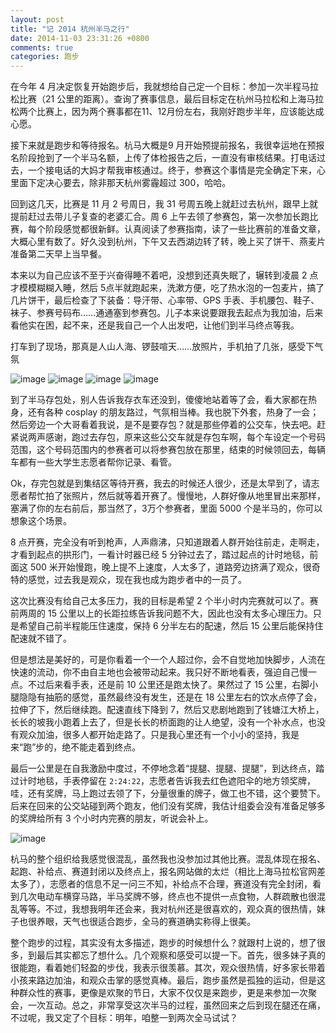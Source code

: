 ```yaml
---
layout: post
title: "记 2014 杭州半马之行"
date: 2014-11-03 23:31:26 +0800
comments: true
categories: 跑步
---
```


在今年 4 月决定恢复开始跑步后，我就想给自己定一个目标：参加一次半程马拉松比赛（21 公里的距离）。查询了赛事信息，最后目标定在杭州马拉松和上海马拉松两个比赛上，因为两个赛事都在11、12月份左右，我刚好跑步半年，应该能达成心愿。

接下来就是跑步和等待报名。杭马大概是9 月开始预提前报名，我很幸运地在预报名阶段抢到了一个半马名额，上传了体检报告之后，一直没有审核结果。打电话过去，一个接电话的大妈才帮我审核通过。终于，参赛这个事情是完全确定下来，心里面下定决心要去，除非那天杭州雾霾超过 300，哈哈。

回到这几天，比赛是 11 月 2 号周日，我 31 号周五晚上就赶过去杭州，跟早上就提前赶过去带儿子复查的老婆汇合。周 6 上午去领了参赛包，第一次参加长跑比赛，每个阶段感觉都很新鲜。认真阅读了参赛指南，读了一些比赛前的准备文章，大概心里有数了。好久没到杭州，下午又去西湖边转了转，晚上买了饼干、燕麦片准备第二天早上当早餐。

本来以为自己应该不至于兴奋得睡不着吧，没想到还真失眠了，辗转到凌晨 2 点才模模糊糊入睡，然后 5点半就跑起来，洗漱方便，吃了热水泡的一包麦片，搞了几片饼干，最后检查了下装备：导汗带、心率带、GPS 手表、手机腰包、鞋子、袜子、参赛号码布……通通塞到参赛包。儿子本来说要跟我去起点为我加油，后来看他实在困，起不来，还是我自己一个人出发吧，让他们到半马终点等我。

打车到了现场，那真是人山人海、锣鼓喧天……放照片，手机拍了几张，感受下气氛

![image](/images/hzm2.jpg)
![image](/images/hzm3.jpg)
![image](/images/hzm4.jpg)
![image](/images/hzm5.jpg)

到了半马存包处，别人告诉我存衣车还没到，傻傻地站着等了会，看大家都在热身，还有各种 cosplay 的朋友路过，气氛相当棒。我也脱下外套，热身了一会；然后旁边一个大哥看着我说，是不是要存包？就是那些停着的公交车，快去吧。赶紧说两声感谢，跑过去存包，原来这些公交车就是存包车啊，每个车设定一个号码范围，这个号码范围内的参赛者可以将参赛包放在那里，结束的时候领回去，每辆车都有一些大学生志愿者帮你记录、看管。

Ok，存完包就是到集结区等待开赛，我去的时候还人很少，还是太早到了，请志愿者帮忙拍了张照片，然后就等着开赛了。慢慢地，人群好像从地里冒出来那样，塞满了你的左右前后，那当然了，3万个参赛者，里面 5000 个是半马的，你可以想象这个场景。

8 点开赛，完全没有听到枪声，人声鼎沸，只知道跟着人群开始往前走，走啊走，才看到起点的拱形门，一看计时器已经 5 分钟过去了，踏过起点的计时地毯，前面这 500 米开始慢跑，晚上提不上速度，人太多了，道路旁边挤满了观众，很奇特的感觉，过去我是观众，现在我也成为跑步者中的一员了。

这次比赛没有给自己太多压力，我的目标是希望 2 个半小时内完赛就可以了。赛前两周的 15 公里以上的长距拉练告诉我问题不大，因此也没有太多心理压力。只是希望自己前半程能压住速度，保持 6 分半左右的配速，然后 15 公里后能保持住配速就不错了。

但是想法是美好的，可是你看着一个一个人超过你，会不自觉地加快脚步，人流在快速的流动，你不由自主地也会被带动起来。我只好不断地看表，强迫自己慢一点。不过后来看手表，还是前 10 公里还是跑太快了。果然过了 15 公里，右脚小腿隐隐有抽筋的感觉，虽然最终没有发生，还是在 18 公里左右的饮水点停了会，拉伸了下，然后继续跑。配速直线下降到 7，然后又悲剧地跑到了钱塘江大桥上，长长的坡我小跑着上去了，但是长长的桥面跑的让人绝望，没有一个补水点，也没有观众加油，很多人都开始走路了。只是我心里还有一个小小的坚持，我是来“跑”步的，绝不能走着到终点。

最后一公里是在自我激励中度过，不停地念着“提腿、提腿、提腿”，到达终点，踏过计时地毯，手表停留在 `2:24:22`，志愿者告诉我去红色遮阳伞的地方领奖牌，哇，还有奖牌，马上跑过去领了下，分量很重的牌子，做工也不错，这个要赞下。后来在回来的公交站碰到两个跑友，他们没有奖牌，我估计组委会没有准备足够多的奖牌给所有 3 个小时内完赛的朋友，听说会补上。

![image](/images/hzm6.jpg)

杭马的整个组织给我感觉很混乱，虽然我也没参加过其他比赛。混乱体现在报名、起跑、补给点、赛道封闭以及终点上，报名网站做的太烂（相比上海马拉松官网差太多了），志愿者的信息不足一问三不知，补给点不合理，赛道没有完全封闭，看到几次电动车横穿马路，半马奖牌不够，终点也不提供一点食物，人群疏散也很混乱等等。不过，我想我明年还会来，我对杭州还是很喜欢的，观众真的很热情，妹子也很养眼，天气也很适合跑步，全马的赛道确实称得上很美。

整个跑步的过程，其实没有太多描述，跑步的时候想什么？就跟村上说的，想了很多，到最后其实都忘了想什么。几个观察和感受可以提一下。首先，很多妹子真的很能跑，看着她们轻盈的步伐，我表示很羡慕。其次，观众很热情，好多家长带着小孩来路边加油，和观众击掌的感觉真棒。最后，跑步虽然是孤独的运动，但是这种群众性的赛事，更像是欢聚的节日，大家不仅仅是来跑步，更是来参加一次聚会，一次互动。总之，非常享受这次半马的过程，虽然回来之后到现在腿还在痛，不过呢，我又定了个目标：明年，咱整一到两次全马试试？



